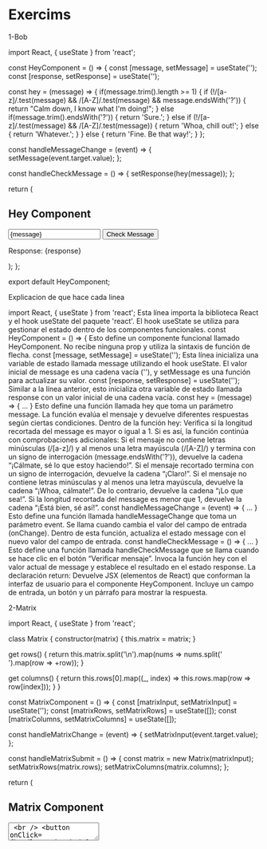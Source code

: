 # Exercims
 
 1-Bob

import React, { useState } from 'react';

const HeyComponent = () => {
  const [message, setMessage] = useState('');
  const [response, setResponse] = useState('');

  const hey = (message) => {
    if(message.trim().length >= 1) {
      if (!/[a-z]/.test(message) && /[A-Z]/.test(message) && message.endsWith('?')) {
        return "Calm down, I know what I'm doing!";
      } else if(message.trim().endsWith('?')) {
        return 'Sure.';
      } else if (!/[a-z]/.test(message) && /[A-Z]/.test(message)) {
        return 'Whoa, chill out!';
      } else {
        return 'Whatever.';
      } 
    } else {
      return 'Fine. Be that way!';
    }
  };

  const handleMessageChange = (event) => {
    setMessage(event.target.value);
  };

  const handleCheckMessage = () => {
    setResponse(hey(message));
  };

  return (
    <div>
      <h2>Hey Component</h2>
      <input 
        type="text" 
        value={message} 
        onChange={handleMessageChange} 
        placeholder="Enter your message"
      />
      <button onClick={handleCheckMessage}>Check Message</button>
      <p>Response: {response}</p>
    </div>
  );
};

export default HeyComponent;

Explicacion de que hace cada linea 

import React, { useState } from 'react';
Esta línea importa la biblioteca React y el hook useState del paquete 'react'. El hook useState se utiliza para gestionar el estado dentro de los componentes funcionales.
const HeyComponent = () => {
Esto define un componente funcional llamado HeyComponent. No recibe ninguna prop y utiliza la sintaxis de función de flecha.
const [message, setMessage] = useState('');
Esta línea inicializa una variable de estado llamada message utilizando el hook useState. El valor inicial de message es una cadena vacía (''), y setMessage es una función para actualizar su valor.
const [response, setResponse] = useState('');
Similar a la línea anterior, esto inicializa otra variable de estado llamada response con un valor inicial de una cadena vacía.
const hey = (message) => { ... }
Esto define una función llamada hey que toma un parámetro message. La función evalúa el mensaje y devuelve diferentes respuestas según ciertas condiciones.
Dentro de la función hey:
Verifica si la longitud recortada del message es mayor o igual a 1.
Si es así, la función continúa con comprobaciones adicionales:
Si el mensaje no contiene letras minúsculas (/[a-z]/) y al menos una letra mayúscula (/[A-Z]/) y termina con un signo de interrogación (message.endsWith('?')), devuelve la cadena “¡Cálmate, sé lo que estoy haciendo!”.
Si el mensaje recortado termina con un signo de interrogación, devuelve la cadena “¡Claro!”.
Si el mensaje no contiene letras minúsculas y al menos una letra mayúscula, devuelve la cadena “¡Whoa, cálmate!”.
De lo contrario, devuelve la cadena “¡Lo que sea!”.
Si la longitud recortada del message es menor que 1, devuelve la cadena “¡Está bien, sé así!”.
const handleMessageChange = (event) => { ... }
Esto define una función llamada handleMessageChange que toma un parámetro event. Se llama cuando cambia el valor del campo de entrada (onChange). Dentro de esta función, actualiza el estado message con el nuevo valor del campo de entrada.
const handleCheckMessage = () => { ... }
Esto define una función llamada handleCheckMessage que se llama cuando se hace clic en el botón “Verificar mensaje”. Invoca la función hey con el valor actual de message y establece el resultado en el estado response.
La declaración return:
Devuelve JSX (elementos de React) que conforman la interfaz de usuario para el componente HeyComponent.
Incluye un campo de entrada, un botón y un párrafo para mostrar la respuesta.



 2-Matrix

import React, { useState } from 'react';

class Matrix {
  constructor(matrix) {
    this.matrix = matrix;
  }

  get rows() {
    return this.matrix.split('\n').map(nums => nums.split(' ').map(row => +row));
  }

  get columns() {
    return this.rows[0].map((_, index) => this.rows.map(row => row[index]));
  }
}

const MatrixComponent = () => {
  const [matrixInput, setMatrixInput] = useState('');
  const [matrixRows, setMatrixRows] = useState([]);
  const [matrixColumns, setMatrixColumns] = useState([]);

  const handleMatrixChange = (event) => {
    setMatrixInput(event.target.value);
  };

  const handleMatrixSubmit = () => {
    const matrix = new Matrix(matrixInput);
    setMatrixRows(matrix.rows);
    setMatrixColumns(matrix.columns);
  };

  return (
    <div>
      <h2>Matrix Component</h2>
      <textarea 
        value={matrixInput}
        onChange={handleMatrixChange}
        placeholder="Enter matrix rows separated by new lines and columns by spaces"
        rows={5}
        cols={30}
      />
      <br />
      <button onClick={handleMatrixSubmit}>Process Matrix</button>
      <div>
        <h3>Rows</h3>
        <pre>{JSON.stringify(matrixRows, null, 2)}</pre>
      </div>
      <div>
        <h3>Columns</h3>
        <pre>{JSON.stringify(matrixColumns, null, 2)}</pre>
      </div>
    </div>
  );
};

export default MatrixComponent;

explicacion de que hace cada linea 

Importación de módulos:
import React, { useState } from 'react';
Importa la biblioteca React y el hook useState del paquete 'react'. El hook useState se utiliza para gestionar el estado dentro de los componentes funcionales.
Clase Matrix:
class Matrix { ... }
Define una clase llamada Matrix.
El constructor toma una matriz como argumento y almacena la matriz en la propiedad matrix.
Método rows:
get rows() { ... }
Este método calcula las filas de la matriz.
Divide la cadena de la matriz en líneas ('\n') y luego divide cada línea en números utilizando espacios (' ').
Convierte cada número en un valor numérico (+row).
Devuelve un array de arrays, donde cada subarray representa una fila de la matriz.
Método columns:
get columns() { ... }
Este método calcula las columnas de la matriz.
Utiliza el método map en la primera fila de la matriz para iterar sobre los índices de columna.
Para cada índice de columna, crea un nuevo array que contiene los elementos de esa columna.
Devuelve un array de arrays, donde cada subarray representa una columna de la matriz.
Componente MatrixComponent:
const MatrixComponent = () => { ... }
Define un componente funcional llamado MatrixComponent.
Utiliza el hook useState para gestionar el estado de la entrada de la matriz (matrixInput), las filas de la matriz (matrixRows) y las columnas de la matriz (matrixColumns).
Manejo de cambios en la matriz:
const handleMatrixChange = (event) => { ... }
Este método se llama cuando cambia el valor del campo de entrada de la matriz (onChange).
Actualiza el estado matrixInput con el nuevo valor del campo de entrada.
Procesamiento de la matriz:
const handleMatrixSubmit = () => { ... }
Este método se llama cuando se hace clic en el botón “Procesar matriz”.
Crea una nueva instancia de la clase Matrix con la entrada de la matriz.
Actualiza los estados matrixRows y matrixColumns con las filas y columnas calculadas, respectivamente.
Renderizado del componente:
Devuelve JSX (elementos de React) que conforman la interfaz de usuario para el componente MatrixComponent.
Incluye un área de texto para ingresar la matriz, un botón para procesarla y secciones para mostrar las filas y columnas.


Link video:
